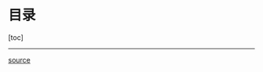 # 目录

[toc]

---

[source]()







<br>
<br><br><br><br><br><br>


<u></u>

<!-- 
<img width="" src=""></img>
<img style="width:500px" src=""></img>
 -->


<style>
.red {
	color: red;
	font-weight: bold;
}
.blue {
	color: blue;
	font-weight: bold;
}


</style>



